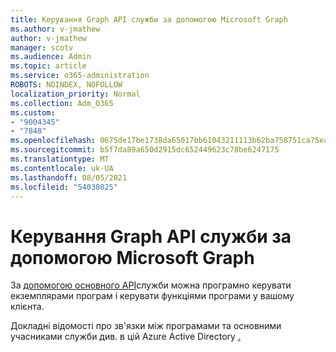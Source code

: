 ```yaml
---
title: Керування Graph API служби за допомогою Microsoft Graph
ms.author: v-jmathew
author: v-jmathew
manager: scotv
ms.audience: Admin
ms.topic: article
ms.service: o365-administration
ROBOTS: NOINDEX, NOFOLLOW
localization_priority: Normal
ms.collection: Adm_O365
ms.custom:
- "9004345"
- "7848"
ms.openlocfilehash: 0675de17be1738da65017bb61043211113b62ba758751ca75ea4926683006e38
ms.sourcegitcommit: b5f7da89a650d2915dc652449623c78be6247175
ms.translationtype: MT
ms.contentlocale: uk-UA
ms.lasthandoff: 08/05/2021
ms.locfileid: "54038025"
---
```

# <a name="use-microsoft-graph-api-to-manage-service-principal"></a>Керування Graph API служби за допомогою Microsoft Graph

За [допомогою основного API](https://docs.microsoft.com/graph/api/resources/serviceprincipal)служби можна програмно керувати екземплярами програм і керувати функціями програми у вашому клієнта.

Докладні відомості про зв'язки між програмами та основними учасниками служби див. в цій Azure Active Directory [.](https://docs.microsoft.com/azure/active-directory/develop/app-objects-and-service-principals)
